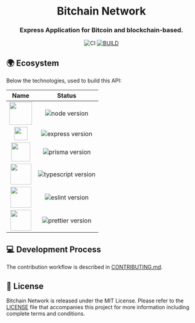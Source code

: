 <h1 align="center">
  Bitchain Network
</h1>

<h3 align="center">
  Express Application for Bitcoin and blockchain-based.
</h3>

<p align="center">
  <img alt="CI" src="https://github.com/wladimirgrf/bitchain-network/actions/workflows/main.yml/badge.svg">
  <a href="https://travis-ci.org/wladimirgrf/bitchain-network">
    <img alt="BUILD" src="https://travis-ci.org/wladimirgrf/bitchain-network.svg?branch=master"> 
  </a>
</p>


## 🌍 Ecosystem

Below the technologies, used to build this API:

|                      Name                                   |                         Status                          |
|:-----------------------------------------------------------:|:-------------------------------------------------------:|
|<img height="60" src="https://cdn.worldvectorlogo.com/logos/nodejs-1.svg"> | <img alt="node version" src="https://img.shields.io/badge/nodejs-v14.15-blue"> |
|<img height="35" src="https://cdn.worldvectorlogo.com/logos/express-109.svg"> | <img alt="express version" src="https://img.shields.io/badge/express-v4.17-blue"> |
|<img height="50" src="https://cdn.worldvectorlogo.com/logos/prisma-2.svg"> | <img alt="prisma version" src="https://img.shields.io/badge/prisma-v2.16-blue"> |
|<img height="55" src="https://cdn.worldvectorlogo.com/logos/typescript.svg"> | <img alt="typescript version" src="https://img.shields.io/badge/typescript-v4.1-blue"> |
|<img height="55" src="https://cdn.worldvectorlogo.com/logos/eslint-1.svg"> | <img alt="eslint version" src="https://img.shields.io/badge/eslint-v7.17-blue"> |
|<img height="55" src="https://cdn.worldvectorlogo.com/logos/prettier-2.svg"> | <img alt="prettier version" src="https://img.shields.io/badge/prettier-v2.2-blue"> |



## 💻 Development Process

The contribution workflow is described in [CONTRIBUTING.md](CONTRIBUTING.md).

## 📝 License

Bitchain Network is released under the MIT License. Please refer to the [LICENSE](LICENSE) file that accompanies this project for more information including complete terms and conditions.
